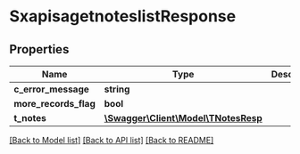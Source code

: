 # SxapisagetnoteslistResponse

## Properties
Name | Type | Description | Notes
------------ | ------------- | ------------- | -------------
**c_error_message** | **string** |  | [optional] 
**more_records_flag** | **bool** |  | [optional] 
**t_notes** | [**\Swagger\Client\Model\TNotesResp**](TNotesResp.md) |  | [optional] 

[[Back to Model list]](../README.md#documentation-for-models) [[Back to API list]](../README.md#documentation-for-api-endpoints) [[Back to README]](../README.md)


